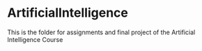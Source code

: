 # ArtificialIntelligence
This is the folder for assignments and final project of the Artificial Intelligence Course
